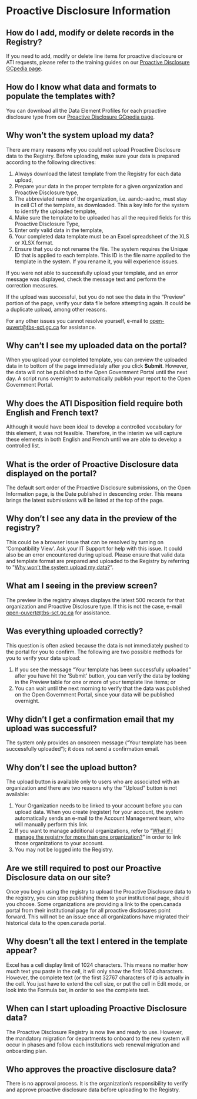 # Proactive Disclosure Information

## How do I add, modify or delete records in the Registry?
If you need to add, modify or delete line items for proactive disclosure or ATI requests, please refer to the training guides on our <a href="http://www.gcpedia.gc.ca/wiki/Proactive_Disclosure_on_Open.Canada.ca" target="_blank">Proactive Disclosure GCpedia page</a>.

## How do I know what data and formats to populate the templates with?
You can download all the Data Element Profiles for each proactive disclosure type from our <a href="http://www.gcpedia.gc.ca/wiki/Proactive_Disclosure_on_Open.Canada.ca" target="_blank">Proactive Disclosure GCpedia page</a>.

## Why won’t the system upload my data?
There are many reasons why you could not upload Proactive Disclosure data to the Registry. Before uploading, make sure your data is prepared according to the following directives:

1. Always download the latest template from the Registry for each data upload,
2. Prepare your data in the proper template for a given organization and Proactive Disclosure type,
3. The abbreviated name of the organization, i.e. aandc-aadnc, must stay in cell C1 of the template, as downloaded. This a key info for the system to identify the uploaded template,
4. Make sure the template to be uploaded has all the required fields for this Proactive Disclosure Type,
5. Enter only valid data in the template,
6. Your completed data template must be an Excel spreadsheet of the XLS or XLSX format.
7. Ensure that you do not rename the file. The system requires the Unique ID that is applied to each template. This ID is the file name applied to the template in the system. If you rename it, you will experience issues.

If you were not able to successfully upload your template, and an error message was displayed, check the message text and perform the correction measures.

If the upload was successful, but you do not see the data in the “Preview” portion of the page, verify your data file before attempting again. It could be a duplicate upload, among other reasons.

For any other issues you cannot resolve yourself, e-mail to open-ouvert@tbs-sct.gc.ca for assistance.

## Why can’t I see my uploaded data on the portal?
When you upload your completed template, you can preview the uploaded data in to bottom of the page immediately after you click **Submit**. However, the data will not be published to the Open Government Portal until the next day. A script runs overnight to automatically publish your report to the Open Government Portal.

## Why does the ATI Disposition field require both English and French text?
Although it would have been ideal to develop a controlled vocabulary for this element, it was not feasible. Therefore, in the interim we will capture these elements in both English and French until we are able to develop a controlled list.

## What is the order of Proactive Disclosure data displayed on the portal?
The default sort order of the Proactive Disclosure submissions, on the Open Information page, is the Date published in descending order. This means brings the latest submissions will be listed at the top of the page.

## Why don’t I see any data in the preview of the registry?
This could be a browser issue that can be resolved by turning on ‘Compatibility View’. Ask your IT Support for help with this issue. It could also be an error encountered during upload. Please ensure that valid data and template format are prepared and uploaded to the Registry by referring to "[Why won’t the system upload my data?](#_Why_won’t_the)".

## What am I seeing in the preview screen?
The preview in the registry always displays the latest 500 records for that organization and Proactive Disclosure type. If this is not the case, e-mail open-ouvert@tbs-sct.gc.ca  for assistance.

## Was everything uploaded correctly?
This question is often asked because the data is not immediately pushed to the portal for you to confirm. The following are two possible methods for you to verify your data upload:

1. If you see the message “Your template has been successfully uploaded” after you have hit the ‘Submit’ button, you can verify the data by looking in the Preview table for one or more of your template line items; or
2. You can wait until the next morning to verify that the data was published on the Open Government Portal, since your data will be published overnight.

## Why didn’t I get a confirmation email that my upload was successful?
The system only provides an onscreen message (“Your template has been successfully uploaded”); it does not send a confirmation email.

## Why don’t I see the upload button?
The upload button is available only to users who are associated with an organization and there are two reasons why the “Upload” button is not available:

1. Your Organization needs to be linked to your account before you can upload data. When you create (register) for your account, the system automatically sends an e-mail to the Account Management team, who will manually perform this link.
2. If you want to manage additional organizations, refer to “[What if I manage the registry for more than one organization?](#_What_if_I)”  in order to link those organizations to your account.
3. You may not be logged into the Registry.

## Are we still required to post our Proactive Disclosure data on our site?
Once you begin using the registry to upload the Proactive Disclosure data to the registry, you can stop publishing them to your institutional page, should you choose. Some organizations are providing a link to the open.canada portal from their institutional page for all proactive disclosures point forward. This will not be an issue once all organizations have migrated their historical data to the open.canada portal.

## Why doesn’t all the text I entered in the template appear?
Excel has a cell display limit of 1024 characters. This means no matter how much text you paste in the cell, it will only show the first 1024 characters. However, the complete text (or the first 32767 characters of it) is actually in the cell. You just have to extend the cell size, or put the cell in Edit mode, or look into the Formula bar, in order to see the complete text.

## When can I start uploading Proactive Disclosure data?
The Proactive Disclosure Registry is now live and ready to use. However, the mandatory migration for departments to onboard to the new system will occur in phases and follow each institutions web renewal migration and onboarding plan.

## Who approves the proactive disclosure data?
There is no approval process. It is the organization’s responsibility to verify and approve proactive disclosure data before uploading to the Registry.
